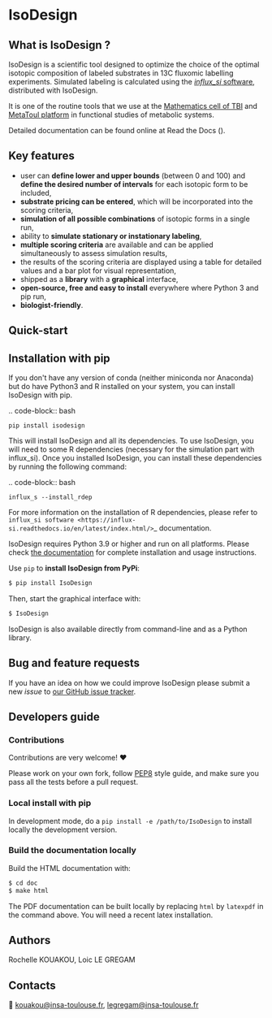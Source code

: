 # IsoDesign

## What is IsoDesign ?
IsoDesign is a scientific tool designed to optimize the choice of the optimal 
isotopic composition of labeled substrates in 13C fluxomic labelling experiments. Simulated labeling is calculated using the [*influx_si* software](https://influx-si.readthedocs.io/en/latest/index.html), distributed with IsoDesign. 

It is one of the routine tools that we use at the [Mathematics cell of TBI](https://www.toulouse-biotechnology-institute.fr/en/plateformes-plateaux/cellule-mathematiques/) 
and [MetaToul platform](https://www.metabohub.fr/home.html) in functional studies of metabolic systems.

Detailed documentation can be found online at Read the Docs ().

## Key features

   * user can **define lower and upper bounds** (between 0 and 100) and **define the desired number of intervals** for each isotopic form to be included,
   * **substrate pricing can be entered**, which will be incorporated into the scoring criteria,
   * **simulation of all possible combinations** of isotopic forms in a single run,
   * ability to **simulate stationary or instationary labeling**, 
   * **multiple scoring criteria** are available and can be applied simultaneously to assess simulation results,
   * the results of the scoring criteria are displayed using a table for detailed values and a bar plot for visual representation,
   * shipped as a **library** with a **graphical** interface,
   * **open-source, free and easy to install** everywhere where Python 3 and pip run,
   * **biologist-friendly**.


## Quick-start

Installation with pip
-------------------------

If you don't have any version of conda (neither miniconda nor Anaconda) but do have Python3 and R 
installed on your system, you can install IsoDesign with pip.


.. code-block:: bash

    pip install isodesign

This will install IsoDesign and all its dependencies. To use IsoDesign, you will need to some R dependencies (necessary for the simulation part with influx_si).
Once you installed IsoDesign, you can install these dependencies by running the following command:

.. code-block:: bash

    influx_s --install_rdep

For more information on the installation of R dependencies, please refer to `influx_si software <https://influx-si.readthedocs.io/en/latest/index.html/>`_ documentation.


IsoDesign requires Python 3.9 or higher and run on all platforms.
Please check [the documentation]() for complete
installation and usage instructions.

Use `pip` to **install IsoDesign from PyPi**:

```bash
$ pip install IsoDesign
```

Then, start the graphical interface with:

```bash
$ IsoDesign
```

IsoDesign is also available directly from command-line and as a Python library.


## Bug and feature requests
If you have an idea on how we could improve IsoDesign please submit a new *issue*
to [our GitHub issue tracker](https://github.com/MetaboHUB-MetaToul-FluxoMet/IsoDesign/issues).


## Developers guide
### Contributions
Contributions are very welcome! :heart:

Please work on your own fork,
follow [PEP8](https://www.python.org/dev/peps/pep-0008/) style guide,
and make sure you pass all the tests before a pull request.

### Local install with pip
In development mode, do a `pip install -e /path/to/IsoDesign` to install
locally the development version.

### Build the documentation locally
Build the HTML documentation with:

```bash
$ cd doc
$ make html
```

The PDF documentation can be built locally by replacing `html` by `latexpdf`
in the command above. You will need a recent latex installation.

## Authors
Rochelle KOUAKOU, Loic LE GREGAM

## Contacts
:email: kouakou@insa-toulouse.fr, legregam@insa-toulouse.fr


